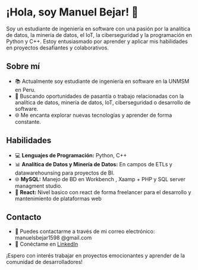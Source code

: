 # ¡Hola, soy Manuel Bejar! 👋

Soy un estudiante de ingeniería en software con una pasión por la analítica de datos, la minería de datos, el IoT, la ciberseguridad y la programación en Python y C++.
Estoy entusiasmado por aprender y aplicar mis habilidades en proyectos desafiantes y colaborativos.

## Sobre mí
- 📚 Actualmente soy estudiante de ingeniería en software en la UNMSM en Peru.
- 💼 Buscando oportunidades de pasantía o trabajo relacionadas con la analítica de datos, minería de datos, IoT, ciberseguridad o desarrollo de software.
- 🌐 Me encanta explorar nuevas tecnologías y aprender de forma constante.

## Habilidades
- 💻 **Lenguajes de Programación:** Python, C++
- 📊 **Analítica de Datos y Minería de Datos:** En campos de ETLs y datawarehounsing para proyectos de BI.
- 🌐 **MySQL:** Manejo de BD en Workbench , Xaamp + PHP y SQL server managment studio.
- 🔐 **React:** Nivel basico con react de forma freelancer para el desarrollo y mantenimiento de plataformas web


## Contacto
- 📧 Puedes contactarme a través de mi correo electrónico: manuelsbejar1598 @gmail.com
- 💼 Conéctame en [LinkedIn](www.linkedin.com/in/manuel-steven-bejar-bonifacio-9b7783254)

¡Espero con interés trabajar en proyectos emocionantes y aprender de la comunidad de desarrolladores!

